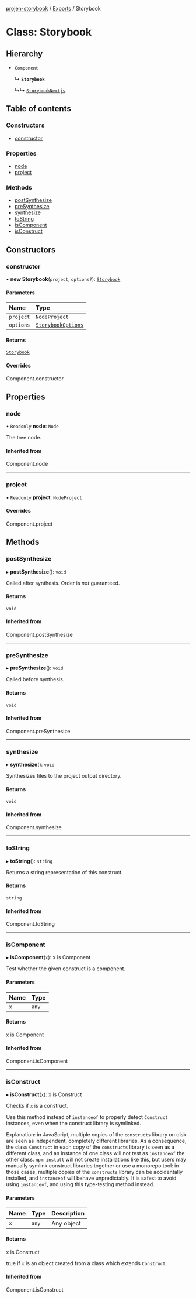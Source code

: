 [projen-storybook](../README.md) / [Exports](../modules.md) / Storybook

# Class: Storybook

## Hierarchy

- `Component`

  ↳ **`Storybook`**

  ↳↳ [`StorybookNextjs`](StorybookNextjs.md)

## Table of contents

### Constructors

- [constructor](Storybook.md#constructor)

### Properties

- [node](Storybook.md#node)
- [project](Storybook.md#project)

### Methods

- [postSynthesize](Storybook.md#postsynthesize)
- [preSynthesize](Storybook.md#presynthesize)
- [synthesize](Storybook.md#synthesize)
- [toString](Storybook.md#tostring)
- [isComponent](Storybook.md#iscomponent)
- [isConstruct](Storybook.md#isconstruct)

## Constructors

### constructor

• **new Storybook**(`project`, `options?`): [`Storybook`](Storybook.md)

#### Parameters

| Name | Type |
| :------ | :------ |
| `project` | `NodeProject` |
| `options` | [`StorybookOptions`](../interfaces/StorybookOptions.md) |

#### Returns

[`Storybook`](Storybook.md)

#### Overrides

Component.constructor

## Properties

### node

• `Readonly` **node**: `Node`

The tree node.

#### Inherited from

Component.node

___

### project

• `Readonly` **project**: `NodeProject`

#### Overrides

Component.project

## Methods

### postSynthesize

▸ **postSynthesize**(): `void`

Called after synthesis. Order is *not* guaranteed.

#### Returns

`void`

#### Inherited from

Component.postSynthesize

___

### preSynthesize

▸ **preSynthesize**(): `void`

Called before synthesis.

#### Returns

`void`

#### Inherited from

Component.preSynthesize

___

### synthesize

▸ **synthesize**(): `void`

Synthesizes files to the project output directory.

#### Returns

`void`

#### Inherited from

Component.synthesize

___

### toString

▸ **toString**(): `string`

Returns a string representation of this construct.

#### Returns

`string`

#### Inherited from

Component.toString

___

### isComponent

▸ **isComponent**(`x`): x is Component

Test whether the given construct is a component.

#### Parameters

| Name | Type |
| :------ | :------ |
| `x` | `any` |

#### Returns

x is Component

#### Inherited from

Component.isComponent

___

### isConstruct

▸ **isConstruct**(`x`): x is Construct

Checks if `x` is a construct.

Use this method instead of `instanceof` to properly detect `Construct`
instances, even when the construct library is symlinked.

Explanation: in JavaScript, multiple copies of the `constructs` library on
disk are seen as independent, completely different libraries. As a
consequence, the class `Construct` in each copy of the `constructs` library
is seen as a different class, and an instance of one class will not test as
`instanceof` the other class. `npm install` will not create installations
like this, but users may manually symlink construct libraries together or
use a monorepo tool: in those cases, multiple copies of the `constructs`
library can be accidentally installed, and `instanceof` will behave
unpredictably. It is safest to avoid using `instanceof`, and using
this type-testing method instead.

#### Parameters

| Name | Type | Description |
| :------ | :------ | :------ |
| `x` | `any` | Any object |

#### Returns

x is Construct

true if `x` is an object created from a class which extends `Construct`.

#### Inherited from

Component.isConstruct
